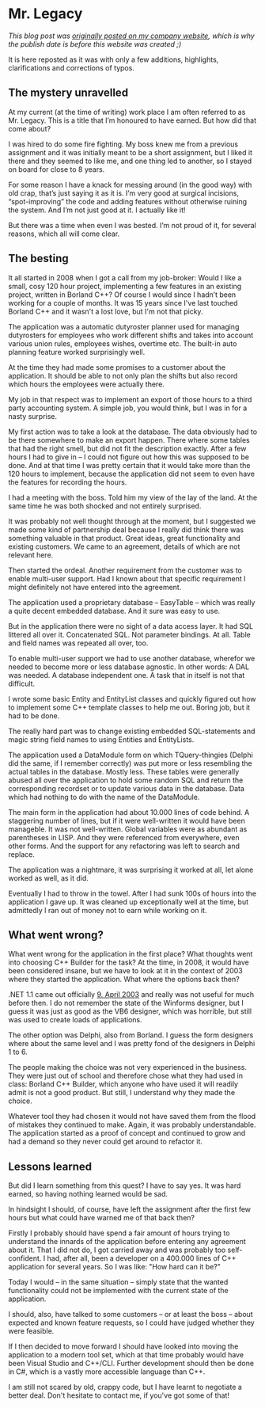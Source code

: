 # Mr. Legacy

*This blog post was [originally posted on my company website](https://softwarepassion.eu/mr-legacy/), which is why the publish date
is before this website was created ;)*

It is here reposted as it was
with only a few additions, highlights, clarifications and corrections of typos.

## The mystery unravelled

At my current (at the time of writing) work place I am often referred to as Mr. Legacy. This is a title that I’m honoured to have earned. But how did that come about?

I was hired to do some fire fighting. My boss knew me from a previous assignment and it was initially meant to be a short assignment, but I liked it there and they seemed to like me, and one thing led to another, so I stayed on board for close to 8 years.

For some reason I have a knack for messing around (in the good way) with old crap, that’s just saying it as it is. I’m very good at surgical incisions, “spot-improving” the code and adding features without otherwise ruining the system. And I’m not just good at it. I actually like it!

But there was a time when even I was bested. I’m not proud of it, for several reasons, which all will come clear.

## The besting

It all started in 2008 when I got a call from my job-broker: Would I like a small, cosy 120 hour project, implementing a few features in an existing project, written in Borland C++? Of course I would since I hadn’t been working for a couple of months. It was 15 years since I've last touched
Borland C++ and it wasn't a lost love, but I'm not that picky.

The application was a automatic dutyroster planner used for
managing dutyrosters for employees who work different shifts and takes into account various union rules, employees wishes, overtime etc. The built-in auto planning feature worked surprisingly well.

At the time they had made some promises to a customer about the application. It should be able to not only plan the shifts but also record which hours the employees were actually there.

My job in that respect was to implement an export of those hours to a third party accounting system. A simple job, you would think, but I was in for a nasty surprise.

My first action was to take a look at the database. The data obviously had to be there somewhere to make an export happen. There where some tables that had the right smell, but did not fit the description exactly. After a few hours I had to give in – I could not figure out how this was supposed to be done. And at that time I was pretty certain that it would take more than the 120 hours to implement, because the application did not seem to even have the features for recording the hours.

I had a meeting with the boss. Told him my view of the lay of the land. At the same time he was both shocked and not entirely surprised.

It was probably not well thought through at the moment, but I suggested we made some kind of partnership deal because I really did think there was something valuable in that product. Great ideas, great functionality and existing customers. We came to an agreement, details of which are not relevant here.

Then started the ordeal. Another requirement from the customer was to enable multi-user support. Had I known about that specific requirement I might definitely not have entered into the agreement.

The application used a proprietary database – EasyTable – which was really a quite decent embedded database. And it sure was easy to use.

But in the application there were no sight of a data access layer. It had SQL littered all over it. Concatenated SQL. Not parameter bindings. At all. Table and field names was repeated all over, too.

To enable multi-user support we had to use another database, wherefor we needed to become more or less database agnostic. In other words: A DAL was needed. A database independent one. A task that in itself is not that difficult.

I wrote some basic Entity and EntityList classes and quickly figured out how to implement some C++ template classes to help me out. Boring job, but it had to be done.

The really hard part was to change existing embedded SQL-statements and
magic string field names to using Entities and EntityLists.

The application used a DataModule form on which TQuery-thingies (Delphi did the same, if I remember correctly) was put more or less resembling the actual tables in the database. Mostly less. These tables were generally abused all over the application to hold some random SQL and return the corresponding recordset or to update various data in the database. Data which had
nothing to do with the name of the DataModule.

The main form in the application had about 10.000 lines of code behind. A staggering number of lines, but if it were well-written it would have been manageble. It was not well-written. Global variables were as abundant as parentheses in LISP. And they were referenced from everywhere, even other forms. And the support for any refactoring was left to search and replace.

The application was a nightmare, it was surprising it worked at all, let alone worked as well, as it did.

Eventually I had to throw in the towel. After I had sunk 100s of hours into the application I gave up. It was cleaned up exceptionally well at the time, but admittedly I ran out of money not to earn while working on it.

## What went wrong?

What went wrong for the application in the first place? What thoughts went into choosing C++ Builder for the task? At the time, in 2008, it would have been considered insane, but we have to look at it in the context of 2003 where they started the application. What where the options back then?

.NET 1.1 came out officially [9. April 2003](https://en.wikipedia.org/wiki/.NET_Framework_version_history) and really was not useful for much before then. I do not remember the state of the Winforms designer, but I guess it was just as good as the VB6 designer, which was horrible, but still was used to create loads of applications.

The other option was Delphi, also from Borland. I guess the form designers where about the same level and I was pretty fond of the designers in Delphi 1 to 6.

The people making the choice was not very experienced in the business. They were just out of school and therefore chose what they had used in class: Borland C++ Builder, which anyone who have used it will readily admit is not a good product. But still, I understand why they made the choice.

Whatever tool they had chosen it would not have saved them from the flood of mistakes they continued to make. Again, it was probably understandable. The application started as a proof of concept and continued to grow and had a demand so they never could get around to refactor it.

## Lessons learned

But did I learn something from this quest? I have to say yes. It was hard earned, so having nothing learned would be sad.

In hindsight I should, of course, have left the assignment after the first few hours but what could have warned me of that back then?

Firstly I probably should have spend a fair amount of hours trying to understand the innards of the application before entering any agreement about it. That I did not do, I got carried away and was probably too self-confident.
I had, after all, been a developer on a 400.000 lines of C++ application for
several years. So I was like: "How hard can it be?"

Today I would – in the same situation – simply state that the wanted functionality could not be implemented with the current state of the application.

I should, also, have talked to some customers – or at least the boss – about expected and known feature requests, so I could have judged whether they were feasible.

If I then decided to move forward I should have looked into moving
the application to a modern tool set, which at that time probably would
have been Visual Studio and C++/CLI. Further development should then
be done in C#, which is a vastly more accessible language than C++.

I am still not scared by old, crappy code, but I have learnt to negotiate
a better deal. Don't hesitate to contact me, if you've got some of that!